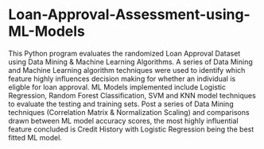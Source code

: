 # Loan-Approval-Assessment-using-ML-Models
This Python program evaluates the randomized Loan Approval Dataset using Data Mining &amp; Machine Learning Algorithms. A series of Data Mining and Machine Learning algorithm techniques were used to identify which feature highly influences decision making for whether an individual is eligble for loan approval. ML Models implemented include Logistic Regression, Random Forest Classification, SVM and KNN model techniques to evaluate the testing and training sets. Post a series of Data Mining techniques (Correlation Matrix & Normalization Scaling) and comparisons drawn between ML model accuracy scores, the most highly influential feature concluded is Credit History with Logistic Regression being the best fitted ML model. 
